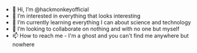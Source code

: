 - 👋 Hi, I’m @hackmonkeyofficial
- 👀 I’m interested in everything that looks interesting
- 🌱 I’m currently learning everything I can about science and technology
- 💞️ I’m looking to collaborate on nothing and with no one but myself
- 📫 How to reach me - I'm a ghost and you can't find me anywhere but nowhere

<!---
hackmonkeyofficial/hackmonkeyofficial is a ✨ special ✨ repository because its `README.md` (this file) appears on your GitHub profile.
You can click the Preview link to take a look at your changes.
--->
